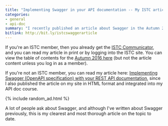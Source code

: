 ```yaml
---
title: "Implementing Swagger in your API documentation -- My ISTC article"
categories:
- general
- api-doc
summary: "I recently published an article about Swagger in the Autumn 2016 edition of ISTC's magazine, Communicator. ISTC stands for Institute of Scientific and Technical Communicators. My article provides an introduction to using Swagger (now called OpenAPI specification) for publishing your REST API documentation."
bitlink: http://bit.ly/istcswaggerarticle
---
```


If you're an ISTC member, then you already get the [ISTC Communicator](http://www.istc.org.uk/publications-and-resources/communicator/), and you can read my article in print or by logging into the ISTC site. You can view the table of contents for the [Autumn 2016 here](http://www.istc.org.uk/wp-content/uploads/2016/05/Comm1609Web_TOC.pdf) (but not the article content unless you log in as a member).

If you're not an ISTC member, you can read my article here: [Implementing Swagger (OpenAPI specification) with your REST API documentation](https://idratherbewriting.com/learnapidoc/pubapis_swagger_intro.html/), since I also published the article on my site in HTML format and integrated into my API doc course.

{% include random_ad.html %}

A lot of people ask about Swagger, and although I've written about Swagger previously, this is my clearest and most thorough article on the topic to date.
